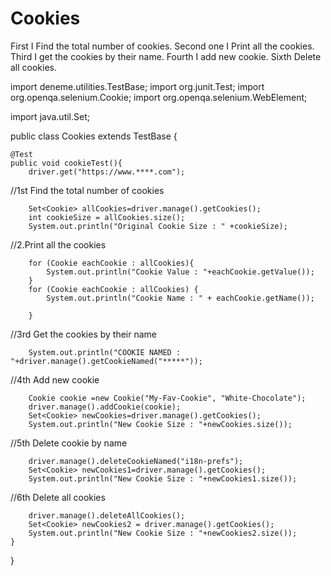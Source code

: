 # Cookies

First I Find the total number of cookies.
Second one I Print all the cookies.
Third I get the cookies by their name.
Fourth I add new cookie.
Sixth Delete all cookies.



import deneme.utilities.TestBase;
import org.junit.Test;
import org.openqa.selenium.Cookie;
import org.openqa.selenium.WebElement;

import java.util.Set;

public class Cookies extends TestBase {
    
    @Test
    public void cookieTest(){
        driver.get("https://www.****.com");

//1st Find the total number of cookies

        Set<Cookie> allCookies=driver.manage().getCookies();
        int cookieSize = allCookies.size();
        System.out.println("Original Cookie Size : " +cookieSize);

//2.Print all the cookies

        for (Cookie eachCookie : allCookies){
            System.out.println("Cookie Value : "+eachCookie.getValue());
        }
        for (Cookie eachCookie : allCookies) {
            System.out.println("Cookie Name : " + eachCookie.getName());

        }

//3rd Get the cookies by their name

        System.out.println("COOKIE NAMED : "+driver.manage().getCookieNamed("*****"));

//4th Add new cookie

        Cookie cookie =new Cookie("My-Fav-Cookie", "White-Chocolate");
        driver.manage().addCookie(cookie);
        Set<Cookie> newCookies=driver.manage().getCookies();
        System.out.println("New Cookie Size : "+newCookies.size());

//5th Delete cookie by name

        driver.manage().deleteCookieNamed("i18n-prefs");
        Set<Cookie> newCookies1=driver.manage().getCookies();
        System.out.println("New Cookie Size : "+newCookies1.size());

//6th Delete all cookies

        driver.manage().deleteAllCookies();
        Set<Cookie> newCookies2 = driver.manage().getCookies();
        System.out.println("New Cookie Size : "+newCookies2.size());
    }
}

